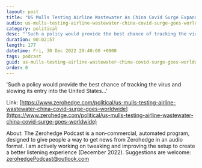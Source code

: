 ```yaml
---
layout: post
title: "US Mulls Testing Airline Wastewater As China Covid Surge Expands"
audio: us-mulls-testing-airline-wastewater-china-covid-surge-goes-worldwide-1
category: political
desc: "'Such a policy would provide the best chance of tracking the virus and slowing its entry into the United States...'"
duration: 00:02:57
length: 177
datetime: Fri, 30 Dec 2022 20:40:00 +0000
tags: podcast
guid: us-mulls-testing-airline-wastewater-china-covid-surge-goes-worldwide-0
order: 0
---
```

'Such a policy would provide the best chance of tracking the virus and slowing its entry into the United States...'

Link: [https://www.zerohedge.com/political/us-mulls-testing-airline-wastewater-china-covid-surge-goes-worldwide](https://www.zerohedge.com/political/us-mulls-testing-airline-wastewater-china-covid-surge-goes-worldwide)

About: The Zerohedge Podcast is a non-commercial, automated program, designed to give people a way to get news from Zerohedge in an audio format.  I am actively working on tweaking and improving the setup to create a better listening experience (December 2022).  Suggestions are welcome: [zerohedgePodcast@outlook.com](mailto:zerohedgePodcast@outlook.com)